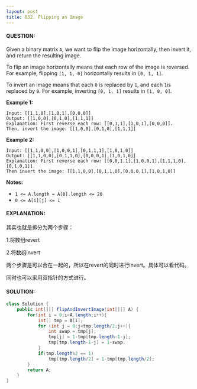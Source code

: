 ```yaml
---
layout: post
title: 832. Flipping an Image
---
```


#### QUESTION:

Given a binary matrix `A`, we want to flip the image horizontally, then invert it, and return the resulting image.

To flip an image horizontally means that each row of the image is reversed.  For example, flipping `[1, 1, 0]` horizontally results in `[0, 1, 1]`.

To invert an image means that each `0` is replaced by `1`, and each `1`is replaced by `0`. For example, inverting `[0, 1, 1]` results in `[1, 0, 0]`.

**Example 1:**

```
Input: [[1,1,0],[1,0,1],[0,0,0]]
Output: [[1,0,0],[0,1,0],[1,1,1]]
Explanation: First reverse each row: [[0,1,1],[1,0,1],[0,0,0]].
Then, invert the image: [[1,0,0],[0,1,0],[1,1,1]]
```

**Example 2:**

```
Input: [[1,1,0,0],[1,0,0,1],[0,1,1,1],[1,0,1,0]]
Output: [[1,1,0,0],[0,1,1,0],[0,0,0,1],[1,0,1,0]]
Explanation: First reverse each row: [[0,0,1,1],[1,0,0,1],[1,1,1,0],[0,1,0,1]].
Then invert the image: [[1,1,0,0],[0,1,1,0],[0,0,0,1],[1,0,1,0]]
```

**Notes:**

- `1 <= A.length = A[0].length <= 20`
- `0 <= A[i][j] <= 1`

#### EXPLANATION:

其实也就是拆分为两个步骤：

1.将数组revert

2.将数组invert

两个步骤是可以合在一起的，所以在revert的同时进行invert。具体可以看代码。

同时也可以采用双指针的方式进行。

#### SOLUTION:

```java
class Solution {
    public int[][] flipAndInvertImage(int[][] A) {
        for(int i = 0;i<A.length;i++){
            int[] tmp = A[i];
            for (int j = 0;j<tmp.length/2;j++){
                int swap = tmp[j];
                tmp[j] = 1-tmp[tmp.length-1-j];
                tmp[tmp.length-1-j] = 1-swap;
            }
            if(tmp.length%2 == 1)
                tmp[tmp.length/2] = 1-tmp[tmp.length/2];
        }
        return A;
    }
}
```



